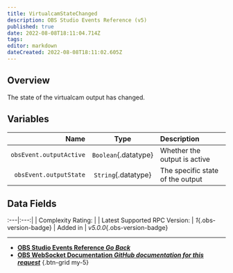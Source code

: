 ```yaml
---
title: VirtualcamStateChanged
description: OBS Studio Events Reference (v5)
published: true
date: 2022-08-08T18:11:04.714Z
tags: 
editor: markdown
dateCreated: 2022-08-08T18:11:02.605Z
---
```


## Overview
The state of the virtualcam output has changed.

## Variables
Name | Type | Description | 
----:|:----:|:------------|
`obsEvent.outputActive` | `Boolean`{.datatype} | Whether the output is active
`obsEvent.outputState` | `String`{.datatype} | The specific state of the output

## Data Fields
:---|:---:|
| Complexity Rating: | <span class="stars stars--2"></span>
| Latest Supported RPC Version: | *1*{.obs-version-badge}
| Added in | *v5.0.0*{.obs-version-badge}

---

- [<i class="mdi mdi-chevron-left"></i>**OBS Studio Events Reference *Go Back***](/en/Broadcasters/OBS/Events)
- [<i class="mdi mdi-github"></i> **OBS WebSocket Documentation *GitHub documentation for this request***](https://github.com/obsproject/obs-websocket/blob/master/docs/generated/protocol.md#virtualcamstatechanged)
{.btn-grid my-5}